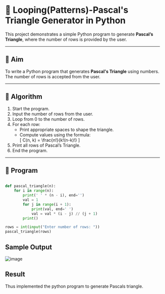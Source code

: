 # 🔺 Looping(Patterns)-Pascal's Triangle Generator in Python

This project demonstrates a simple Python program to generate **Pascal’s Triangle**, where the number of rows is provided by the user.

---

## 🎯 Aim

To write a Python program that generates **Pascal's Triangle** using numbers. The number of rows is accepted from the user.

---

## 🧠 Algorithm

1. Start the program.
2. Input the number of rows from the user.
3. Loop from 0 to the number of rows.
4. For each row:
   - Print appropriate spaces to shape the triangle.
   - Compute values using the formula:  
     \[
     C(n, k) = \frac{n!}{k!(n-k)!}
     \]
5. Print all rows of Pascal’s Triangle.
6. End the program.

---

## 🧪 Program

```python

def pascal_triangle(n):
    for i in range(n):
        print(' ' * (n - i), end='')
        val = 1
        for j in range(i + 1):
            print(val, end=' ')
            val = val * (i - j) // (j + 1)
        print()

rows = int(input("Enter number of rows: "))
pascal_triangle(rows)


```

## Sample Output

![image](https://github.com/user-attachments/assets/a5dddc48-95a0-4b9f-8395-0cbe8d89560b)

## Result

Thus implemented the python program to generate Pascals triangle.
